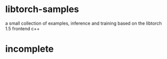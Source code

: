 # libtorch-samples

a small collection of examples, inference and training
based on the libtorch 1.5 frontend c++

# incomplete
